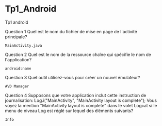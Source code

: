 # Tp1_Android
Tp1 android

Question 1
  Quel est le nom du fichier de mise en page de l'activité principale?

    MainActivity.java
    
Question 2
  Quel est le nom de la ressource chaîne qui spécifie le nom de l'application?
  
    android:name
    
Question 3
  Quel outil utilisez-vous pour créer un nouvel émulateur?
  
    AVD Manager

Question 4
  Supposons que votre application inclut cette instruction de journalisation:
  Log.i("MainActivity", "MainActivity layout is complete");
  Vous voyez la mention "MainActivity layout is complete" dans le volet Logcat si le menu de niveau Log est réglé sur lequel des éléments suivants?
    
    Info
